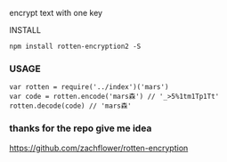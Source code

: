 encrypt text with one key

INSTALL
```
npm install rotten-encryption2 -S
```

 ### USAGE
 ```
var rotten = require('../index')('mars')
var code = rotten.encode('mars森') // '_>5%1tm1Tp1Tt'
rotten.decode(code) // 'mars森'
 ```



 ### thanks for the repo give me idea

 https://github.com/zachflower/rotten-encryption